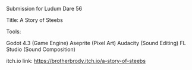 Submission for Ludum Dare 56

Title: A Story of Steebs

Tools:

Godot 4.3 (Game Engine)
Aseprite (Pixel Art)
Audacity (Sound Editing)
FL Studio (Sound Composition)

itch.io link: https://brotherbrody.itch.io/a-story-of-steebs
